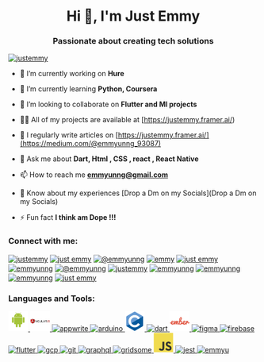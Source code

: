 <h1 align="center">Hi 👋, I'm Just Emmy</h1>
<h3 align="center">Passionate about creating tech solutions</h3>



<p align="left"> <a href="https://twitter.com/justemmy" target="blank"><img src="https://img.shields.io/twitter/follow/justemmy?logo=twitter&style=for-the-badge" alt="justemmy" /></a> </p>

- 🔭 I’m currently working on **Hure**

- 🌱 I’m currently learning **Python, Coursera**

- 👯 I’m looking to collaborate on **Flutter and Ml projects**

- 👨‍💻 All of my projects are available at [https://justemmy.framer.ai/)

- 📝 I regularly write articles on [https://justemmy.framer.ai/](https://medium.com/@emmyunng_93087)

- 💬 Ask me about **Dart, Html , CSS , react , React Native**

- 📫 How to reach me **emmyunng@gmail.com**

- 📄 Know about my experiences [Drop a Dm on my Socials](Drop a Dm on my Socials)

- ⚡ Fun fact **I think am Dope !!!**

<h3 align="left">Connect with me:</h3>
<p align="left">
<a href="https://twitter.com/justemmy" target="blank"><img align="center" src="https://raw.githubusercontent.com/rahuldkjain/github-profile-readme-generator/master/src/images/icons/Social/twitter.svg" alt="justemmy" height="30" width="40" /></a>
<a href="https://linkedin.com/in/just emmy" target="blank"><img align="center" src="https://raw.githubusercontent.com/rahuldkjain/github-profile-readme-generator/master/src/images/icons/Social/linked-in-alt.svg" alt="just emmy" height="30" width="40" /></a>
<a href="https://instagram.com/@emmyunng" target="blank"><img align="center" src="https://raw.githubusercontent.com/rahuldkjain/github-profile-readme-generator/master/src/images/icons/Social/instagram.svg" alt="@emmyunng" height="30" width="40" /></a>
<a href="https://dribbble.com/emmy" target="blank"><img align="center" src="https://raw.githubusercontent.com/rahuldkjain/github-profile-readme-generator/master/src/images/icons/Social/dribbble.svg" alt="emmy" height="30" width="40" /></a>
<a href="https://www.behance.net/just emmy" target="blank"><img align="center" src="https://raw.githubusercontent.com/rahuldkjain/github-profile-readme-generator/master/src/images/icons/Social/behance.svg" alt="just emmy" height="30" width="40" /></a>
<a href="https://hashnode.com/emmyunng" target="blank"><img align="center" src="https://raw.githubusercontent.com/rahuldkjain/github-profile-readme-generator/master/src/images/icons/Social/hashnode.svg" alt="emmyunng" height="30" width="40" /></a>
<a href="https://medium.com/@emmyunng" target="blank"><img align="center" src="https://raw.githubusercontent.com/rahuldkjain/github-profile-readme-generator/master/src/images/icons/Social/medium.svg" alt="@emmyunng" height="30" width="40" /></a>
<a href="https://www.youtube.com/c/justemmy" target="blank"><img align="center" src="https://raw.githubusercontent.com/rahuldkjain/github-profile-readme-generator/master/src/images/icons/Social/youtube.svg" alt="justemmy" height="30" width="40" /></a>
<a href="https://www.hackerrank.com/emmyunng" target="blank"><img align="center" src="https://raw.githubusercontent.com/rahuldkjain/github-profile-readme-generator/master/src/images/icons/Social/hackerrank.svg" alt="emmyunng" height="30" width="40" /></a>
<a href="https://www.leetcode.com/emmyunng" target="blank"><img align="center" src="https://raw.githubusercontent.com/rahuldkjain/github-profile-readme-generator/master/src/images/icons/Social/leet-code.svg" alt="emmyunng" height="30" width="40" /></a>
<a href="https://www.topcoder.com/members/emmyunng" target="blank"><img align="center" src="https://raw.githubusercontent.com/rahuldkjain/github-profile-readme-generator/master/src/images/icons/Social/topcoder.svg" alt="emmyunng" height="30" width="40" /></a>
<a href="/just emmy" target="blank"><img align="center" src="https://raw.githubusercontent.com/rahuldkjain/github-profile-readme-generator/master/src/images/icons/Social/rss.svg" alt="just emmy" height="30" width="40" /></a>
</p>

<h3 align="left">Languages and Tools:</h3>
<p align="left"> <a href="https://developer.android.com" target="_blank" rel="noreferrer"> <img src="https://raw.githubusercontent.com/devicons/devicon/master/icons/android/android-original-wordmark.svg" alt="android" width="40" height="40"/> </a> <a href="https://angular.io" target="_blank" rel="noreferrer"> <img src="https://raw.githubusercontent.com/devicons/devicon/master/icons/angularjs/angularjs-original-wordmark.svg" alt="angularjs" width="40" height="40"/> </a> <a href="https://appwrite.io" target="_blank" rel="noreferrer"> <img src="https://www.vectorlogo.zone/logos/appwriteio/appwriteio-icon.svg" alt="appwrite" width="40" height="40"/> </a> <a href="https://www.arduino.cc/" target="_blank" rel="noreferrer"> <img src="https://cdn.worldvectorlogo.com/logos/arduino-1.svg" alt="arduino" width="40" height="40"/> </a> <a href="https://www.cprogramming.com/" target="_blank" rel="noreferrer"> <img src="https://raw.githubusercontent.com/devicons/devicon/master/icons/c/c-original.svg" alt="c" width="40" height="40"/> </a> <a href="https://dart.dev" target="_blank" rel="noreferrer"> <img src="https://www.vectorlogo.zone/logos/dartlang/dartlang-icon.svg" alt="dart" width="40" height="40"/> </a> <a href="https://emberjs.com/" target="_blank" rel="noreferrer"> <img src="https://raw.githubusercontent.com/devicons/devicon/master/icons/ember/ember-original-wordmark.svg" alt="ember" width="40" height="40"/> </a> <a href="https://www.figma.com/" target="_blank" rel="noreferrer"> <img src="https://www.vectorlogo.zone/logos/figma/figma-icon.svg" alt="figma" width="40" height="40"/> </a> <a href="https://firebase.google.com/" target="_blank" rel="noreferrer"> <img src="https://www.vectorlogo.zone/logos/firebase/firebase-icon.svg" alt="firebase" width="40" height="40"/> </a> <a href="https://flutter.dev" target="_blank" rel="noreferrer"> <img src="https://www.vectorlogo.zone/logos/flutterio/flutterio-icon.svg" alt="flutter" width="40" height="40"/> </a> <a href="https://cloud.google.com" target="_blank" rel="noreferrer"> <img src="https://www.vectorlogo.zone/logos/google_cloud/google_cloud-icon.svg" alt="gcp" width="40" height="40"/> </a> <a href="https://git-scm.com/" target="_blank" rel="noreferrer"> <img src="https://www.vectorlogo.zone/logos/git-scm/git-scm-icon.svg" alt="git" width="40" height="40"/> </a> <a href="https://graphql.org" target="_blank" rel="noreferrer"> <img src="https://www.vectorlogo.zone/logos/graphql/graphql-icon.svg" alt="graphql" width="40" height="40"/> </a> <a href="https://gridsome.org/" target="_blank" rel="noreferrer"> <img src="https://www.vectorlogo.zone/logos/gridsome/gridsome-icon.svg" alt="gridsome" width="40" height="40"/> </a> <a href="https://developer.mozilla.org/en-US/docs/Web/JavaScript" target="_blank" rel="noreferrer"> <img src="https://raw.githubusercontent.com/devicons/devicon/master/icons/javascript/javascript-original.svg" alt="javascript" width="40" height="40"/> </a> <a href="https://jestjs.io" target="_blank" rel="noreferrer"> <img src="https://www.vectorlogo.zone/logos/jestjsio/jestjsio-icon.svg" alt="jest" width="40" height="40"/> </a> <a 
<p align="left"> <a href="https://github.com/ryo-ma/github-profile-trophy"><img src="https://github-profile-trophy.vercel.app/?username=emmyu" alt="emmyu" /></a> </p>


